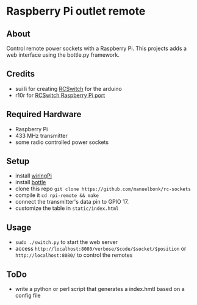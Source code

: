 Raspberry Pi outlet remote
===

About
---

Control remote power sockets with a Raspberry Pi. This projects adds a web interface using the bottle.py framework.

Credits
---

+ sui li for creating [RCSwitch](https://code.google.com/p/rc-switch/) for the arduino
+ r10r for [RCSwitch Raspberry Pi port](https://github.com/r10r/rcswitch-pi)

Required Hardware
---

+ Raspberry Pi
+ 433 MHz transmitter
+ some radio controlled power sockets

Setup
---

+ install [wiringPi](https://projects.drogon.net/raspberry-pi/wiringpi/download-and-install/)
+ install [bottle](http://bottlepy.org/docs/dev/index.html)
+ clone this repo `git clone https://github.com/manuelbonk/rc-sockets`
+ compile it `cd rpi-remote && make`
+ connect the transmitter's data pin to GPIO 17.
+ customize the table in `static/index.html`

Usage
---

+ `sudo ./switch.py` to start the web server
+ access `http://localhost:8080/verbose/$code/$socket/$position` or `http://localhost:8080/` to control the remotes

ToDo
---

+ write a python or perl script that generates a index.hmtl based on a config file
